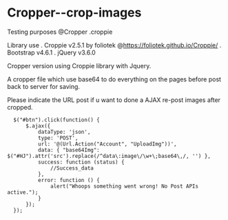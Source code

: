 # Cropper--crop-images
Testing purposes @Cropper .croppie

Library use
. Croppie v2.5.1 by foliotek @https://foliotek.github.io/Croppie/
. Bootstrap v4.6.1
. jQuery v3.6.0

Cropper version using Croppie library with Jquery.

A cropper file which use base64 to do everything on the pages before post back to server for saving. 

Please indicate the URL post if u want to done a AJAX re-post images after cropped.

```
  $("#btn").click(function() {
      $.ajax({
          dataType: 'json',
          type: 'POST',
          url: '@(Url.Action("Account", "UploadImg"))',
          data: { "base64Img": $("#HJ").attr('src').replace(/^data\:image\/\w+\;base64\,/, '') },
          success: function (status) {
              //Success_data
          },
          error: function () {
              alert("Whoops something went wrong! No Post APIs active.");
          }
      });
  });
```

